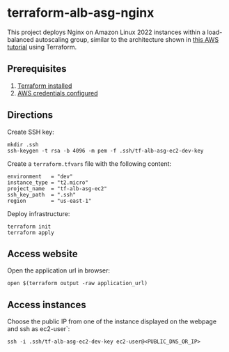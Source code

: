 # terraform-alb-asg-nginx
This project deploys Nginx on Amazon Linux 2022 instances within a load-balanced autoscaling group, similar to the architecture shown in [this AWS tutorial](https://docs.aws.amazon.com/autoscaling/ec2/userguide/tutorial-ec2-auto-scaling-load-balancer.html) using Terraform.

## Prerequisites
1. [Terraform installed](https://developer.hashicorp.com/terraform/downloads)
2. [AWS credentials configured](https://registry.terraform.io/providers/hashicorp/aws/latest/docs#authentication-and-configuration)

## Directions
Create SSH key:
```
mkdir .ssh
ssh-keygen -t rsa -b 4096 -m pem -f .ssh/tf-alb-asg-ec2-dev-key
```
Create a `terraform.tfvars` file with the following content:
```
environment   = "dev"
instance_type = "t2.micro"
project_name  = "tf-alb-asg-ec2"
ssh_key_path  = ".ssh"
region        = "us-east-1"
```
Deploy infrastructure:
```
terraform init
terraform apply
```
## Access website
Open the application url in browser:
```
open $(terraform output -raw application_url)
```
## Access instances
Choose the public IP from one of the instance displayed on the webpage and ssh as ec2-user`:
```
ssh -i .ssh/tf-alb-asg-ec2-dev-key ec2-user@<PUBLIC_DNS_OR_IP>
```
